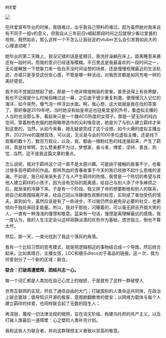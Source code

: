 
#绊爱

<img src="https://pic.imgdb.cn/item/62db49bbf54cd3f9377b8b84.jpg">

  在绊爱宣布毕业的时候，我很难过，出乎我自己预料的难过。因为虽然她对我来说有不同于一般v的意义，但我自从三年前日v崛起那段时间之后就很少看过爱酱的视频，既然如此，那么这样一个不怎么让我驻足的vtuber怎么会引发我如此大的心理波动呢？

  她毕业的第二天晚上，我没记错的话是星期日，我洗好澡躺在床上。距离睡意来袭还有一段时间，而我的意识已经逐渐模糊。平日里这是我最喜欢的一段时间之一，无论是解放一下想象力来一些白天没时间设想的场景，还是慢慢梳理最近的生活轨迹，亦或只是享受这份安心感，不管是哪一种活动，对我而言都是如同充电一样的美好感受。

  我不知不觉就回想起了她，那是一个绝非辉煌绚丽的景象，甚至说得上有些寒酸，我也不记得是什么时候目睹过这一幕，之后由于很少重复刺激，便慢慢沉入记忆的海洋，如今突然，像气泡一样浮出水面。啊，我心想，这大抵就是我在找的答案了。那好像是2019年吧，当时她没有始皇帝这也冠冕堂皇的外号，看虚拟主播的人当时也没那么多，看起来只是一个蹭ACG热度的女孩子。那是一望无际的纯白空间，穿着粉色衣服的她用略带造作的尖利嗓音说，她是为了与别人建立羁绊才来到这里的。当然，从如今来看，她无疑是完成了这个设想。如今火爆的虚拟主播业界，2022live的震撼现场，可以说，无论是与会的1000多位虚拟主播，还是线下观看的数十万，数百万观众，以及，我，都由一根粉红色的线连接起来，产生了羁绊。真是壮举啊，怎么赞美都不为过，梦想家，奋斗者，博爱，坚持，善良，热忱...当然，这不是我这篇文章的重点。

  怎么说呢，我对于羁绊这个词一直不是太感兴趣。可能由于接触的故事不少，也看过很多高呼羁绊的作品，那样热血的青春故事于今天的我已经掀不起什么思维的波澜。不如说，我已经渐渐失去了与人产生羁绊的热情。我曾是一个热切的希望与其他人建立羁绊的小孩子，因为没有交际的距离感，给自己与别人添了许多麻烦之后，就渐渐的冷静下来。于是有一个阶段，我又拼了命的想要断绝和别人的联系，把自己和周围隔离开来，给自己冠以冷静理性观察的标签，实则成了害怕受伤的懦夫。直到如今，虽然应该是有了一些进步，不过我仍然会避免非必要的社交，也更倾向于独处来回复能量。所以，我对于那些，闪耀着的，可以毫无顾忌开朗大笑的人，一直有一种浅浅的憧憬和敬意。蓝染有一句话，憧憬是离理解最远的感情。我一度认为，我的人生注定会以这样寂静淡漠的灰色作为基础，遗世独立，倒也不算太坏。

  然后，那一天，一束光找到了我这个落灰的角落。

  我有一个比较习惯的思考模式，就是把逻辑相近的事物结合成一个导图，然后统合起来。比如素晴日，主播女孩，LOC和极乐disco对于毒品的链接。这一次，我为绊爱划分了一个新的区域：联合。

  **联合：打破周遭壁障，团结共志一心。**

  每一个词汇都是人类加在自己心灵上的枷锁，于是就有了这样一群破壁人

  世界互联网的实现，开启了通信自由的大门；打破国别的人类命运共同体，在政治上联合寰球；倡导知识开源的极客，意图掀翻教育的壁垒；以网络为载体与每个人建立羁绊的绊爱，也同样联合起了无数的陌生人；

  再深层，蔑视一切法律法规的暗网，旨在消灭阶级、构建乌托邦的共产主义，以及打破人类最后一道障壁：心之壁的人类补完计划。

  我称这些人为联合者，并向这群理想主义者致以崇高的敬意。